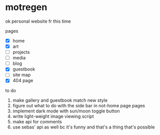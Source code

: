 # motregen

ok personal website fr this time

pages
- [x] home
- [x] art
- [ ] projects
- [ ] media
- [ ] blog
- [x] guestbook
- [ ] site map
- [x] 404 page

to do
1. make gallery and guestbook match new style
2. figure out what to do with the side bar in not-home page pages
3. implement dark mode with sun/moon toggle button
4. write light-weight image viewing script
5. make api for comments
6. use sebas' api as well bc it's funny and that's a thing that's possible